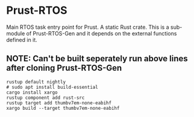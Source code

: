 # Prust-RTOS
Main RTOS task entry point for Prust. A static Rust crate. This is a sub-module of Prust-RTOS-Gen and it depends on the external functions defined in it.

## NOTE: Can't be built seperately run above lines after cloning Prust-RTOS-Gen
```
rustup default nightly   
# sudo apt install build-essential  
cargo install xargo  
rustup component add rust-src  
rustup target add thumbv7em-none-eabihf  
xargo build --target thumbv7em-none-eabihf 
```

